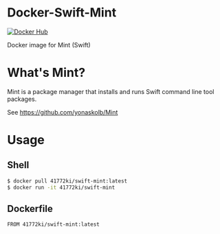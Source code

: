 # Docker-Swift-Mint
[![Docker Hub](http://dockeri.co/image/41772ki/swift-mint)](https://hub.docker.com/r/41772ki/swift-mint)

Docker image for Mint (Swift)

# What's Mint?
Mint is a package manager that installs and runs Swift command line tool packages.

See https://github.com/yonaskolb/Mint

# Usage

## Shell

```sh
$ docker pull 41772ki/swift-mint:latest
$ docker run -it 41772ki/swift-mint
```

## Dockerfile

```ruby:Dockerfile
FROM 41772ki/swift-mint:latest
```
